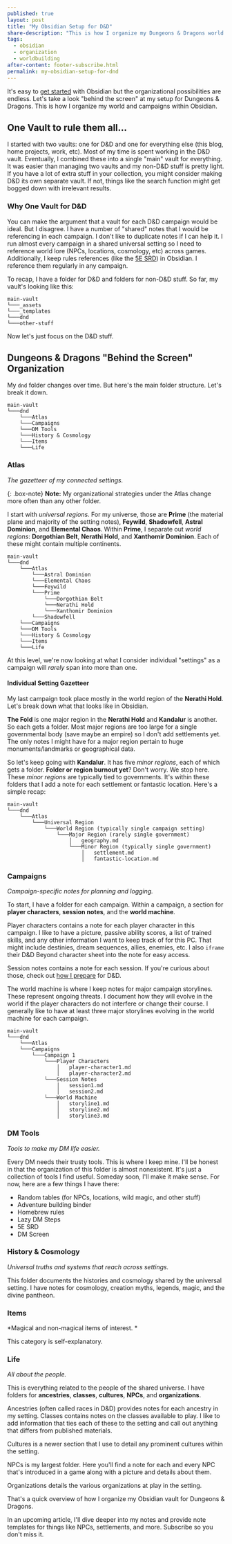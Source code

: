 ```yaml
---
published: true
layout: post
title: "My Obsidian Setup for D&D"
share-description: "This is how I organize my Dungeons & Dragons world and campaigns within Obsidian."
tags:
  - obsidian
  - organization
  - worldbuilding
after-content: footer-subscribe.html
permalink: my-obsidian-setup-for-dnd
---
```


It's easy to [get started]({{site.baseurl}}/2021-12-20-getting-started-with-obsidian-dnd/) with Obsidian but the organizational possibilities are endless. Let's take a look "behind the screen" at my setup for Dungeons & Dragons. This is how I organize my world and campaigns within Obsidian. 

## One Vault to rule them all...

I started with two vaults: one for D&D and one for everything else (this blog, home projects, work, etc). Most of my time is spent working in the D&D vault. Eventually, I combined these into a single "main" vault for everything. It was easier than managing two vaults and my non-D&D stuff is pretty light. If you have a lot of extra stuff in your collection, you might consider making D&D its own separate vault. If not, things like the search function might get bogged down with irrelevant results.

### Why One Vault for D&D

You can make the argument that a vault for each D&D campaign would be ideal. But I disagree. I have a number of "shared" notes that I would be referencing in each campaign. I don't like to duplicate notes if I can help it. I run almost every campaign in a shared universal setting so I need to reference world lore (NPCs, locations, cosmology, etc) across games. Additionally, I keep rules references (like the [5E SRD](https://github.com/OldManUmby/DND.SRD.Wiki)) in Obsidian. I reference them regularly in any campaign.

To recap, I have a folder for D&D and folders for non-D&D stuff. So far, my vault's looking like this:

```
main-vault
└───_assets
└───_templates
└───dnd
└───other-stuff
```

Now let's just focus on the D&D stuff.

## Dungeons & Dragons "Behind the Screen" Organization

My `dnd` folder changes over time. But here's the main folder structure. Let's break it down.

```
main-vault
└───dnd
    └───Atlas
    └───Campaigns
    └───DM Tools
    └───History & Cosmology
    └───Items
    └───Life
```

### Atlas

*The gazetteer of my connected settings.*

{: .box-note}
**Note:**  My organizational strategies under the Atlas change more often than any other folder.

I start with *universal regions*. For my universe, those are **Prime** (the material plane and majority of the setting notes), **Feywild**, **Shadowfell**, **Astral Dominion**, and **Elemental Chaos**. Within **Prime**, I separate out *world regions*: **Dorgothian Belt**, **Nerathi Hold**, and **Xanthomir Dominion**. Each of these might contain multiple continents.

```
main-vault
└───dnd
    └───Atlas
        └───Astral Dominion 
        └───Elemental Chaos
        └───Feywild
        └───Prime
            └───Dorgothian Belt
            └───Nerathi Hold
            └───Xanthomir Dominion
        └───Shadowfell
    └───Campaigns
    └───DM Tools
    └───History & Cosmology
    └───Items
    └───Life
```

At this level, we're now looking at what I consider individual "settings" as a campaign will *rarely* span into more than one.

#### Individual Setting Gazetteer

My last campaign took place mostly in the world region of the **Nerathi Hold**. Let's break down what that looks like in Obsidian.

**The Fold** is one major region in the **Nerathi Hold** and **Kandalur** is another. So each gets a folder. Most major regions are too large for a single governmental body (save maybe an empire) so I don't add settlements yet. The only notes I might have for a major region pertain to huge monuments/landmarks or geographical data.

So let's keep going with **Kandalur**. It has five *minor regions*, each of which gets a folder. **Folder or region burnout yet**? Don't worry. We stop here. These *minor regions* are typically tied to governments. It's within these folders that I add a note for each settlement or fantastic location. Here's a simple recap:

```
main-vault
└───dnd
    └───Atlas
        └───Universal Region
            └───World Region (typically single campaign setting)
                └───Major Region (rarely single government)
                    │   geography.md
                    └───Minor Region (typically single government)
                        │   settlement.md
                        │   fantastic-location.md
```

### Campaigns

*Campaign-specific notes for planning and logging.*

To start, I have a folder for each campaign. Within a campaign, a section for **player characters**, **session notes**, and the **world machine**. 

Player characters contains a note for each player character in this campaign. I like to have a picture, passive ability scores, a list of trained skills, and any other information I want to keep track of for this PC. That might include destinies, dream sequences, allies, enemies, etc. I also `iframe` their D&D Beyond character sheet into the note for easy access.

Session notes contains a note for each session. If you're curious about those, check out [how I prepare]({{site.baseurl}}/how-i-prepare-for-dnd-with-obsidian) for D&D.

The world machine is where I keep notes for major campaign storylines. These represent ongoing threats. I document how they will evolve in the world if the player characters do not interfere or change their course. I generally like to have at least three major storylines evolving in the world machine for each campaign. 

```
main-vault
└───dnd
    └───Atlas
    └───Campaigns
        └───Campaign 1
            └───Player Characters 
                │   player-character1.md
                │   player-character2.md
            └───Session Notes
                │   session1.md
                │   session2.md
            └───World Machine
                │   storyline1.md
                │   storyline2.md
                │   storyline3.md
```

### DM Tools

*Tools to make my DM life easier.*

Every DM needs their trusty tools. This is where I keep mine. I'll be honest in that the organization of this folder is almost nonexistent. It's just a collection of tools I find useful. Someday soon, I'll make it make sense. For now, here are a few things I have there:

- Random tables (for NPCs, locations, wild magic, and other stuff)
- Adventure building binder
- Homebrew rules
- Lazy DM Steps
- 5E SRD
- DM Screen

### History & Cosmology

*Universal truths and systems that reach across settings.*

This folder documents the histories and cosmology shared by the universal setting. I have notes for cosmology, creation myths, legends, magic, and the divine pantheon. 

### Items

*Magical and non-magical items of interest. *

This category is self-explanatory.

### Life

*All about the people.*

This is everything related to the people of the shared universe. I have folders for **ancestries**, **classes**, **cultures**, **NPCs**, and **organizations**. 

Ancestries (often called races in D&D) provides notes for each ancestry in my setting. Classes contains notes on the classes available to play. I like to add information that ties each of these to the setting and call out anything that differs from published materials.

Cultures is a newer section that I use to detail any prominent cultures within the setting.

NPCs is my largest folder. Here you'll find a note for each and every NPC that's introduced in a game along with a picture and details about them.

Organizations details the various organizations at play in the setting.

That's a quick overview of how I organize my Obsidian vault for Dungeons & Dragons.

In an upcoming article, I'll dive deeper into my notes and provide note templates for things like NPCs, settlements, and more. Subscribe so you don't miss it.